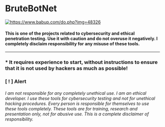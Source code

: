 # BruteBotNet
<a href="https://www.babup.com/" target="_blank" title="https://www.babup.com/"><img src="https://www.babup.com/do.php?img=48326" border="0" alt="https://www.babup.com/do.php?img=48326" /></a>
#### This is one of the projects related to cybersecurity and ethical penetration testing. Use it with caution and do not overuse it negatively. I completely disclaim responsibility for any misuse of these tools.
_____________________________________________________________________________________
### * It requires experience to start, without instructions to ensure that it is not used by hackers as much as possible!
### [ ! ] Alert
###### I am not responsible for any completely unethical use. I am an ethical developer. I use these tools for cybersecurity testing and not for unethical hacking procedures. Every person is responsible for themselves to use these tools completely. These tools are for training, research and presentation only, not for abusive use. This is a complete disclaimer of responsibility.
